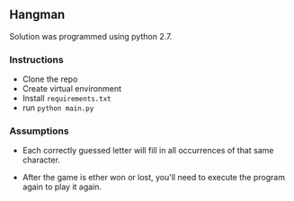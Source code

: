 ## Hangman

Solution was programmed using python 2.7.

### Instructions

- Clone the repo
- Create virtual environment
- Install `requirements.txt`
- run `python main.py`

### Assumptions

- Each correctly guessed letter will fill in all occurrences of that same character.

- After the game is ether won or lost, you'll need to execute the program again to play it again.
